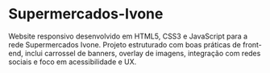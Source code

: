 # Supermercados-Ivone
Website responsivo desenvolvido em HTML5, CSS3 e JavaScript para a rede Supermercados Ivone. Projeto estruturado com boas práticas de front-end, inclui carrossel de banners, overlay de imagens, integração com redes sociais e foco em acessibilidade e UX.
